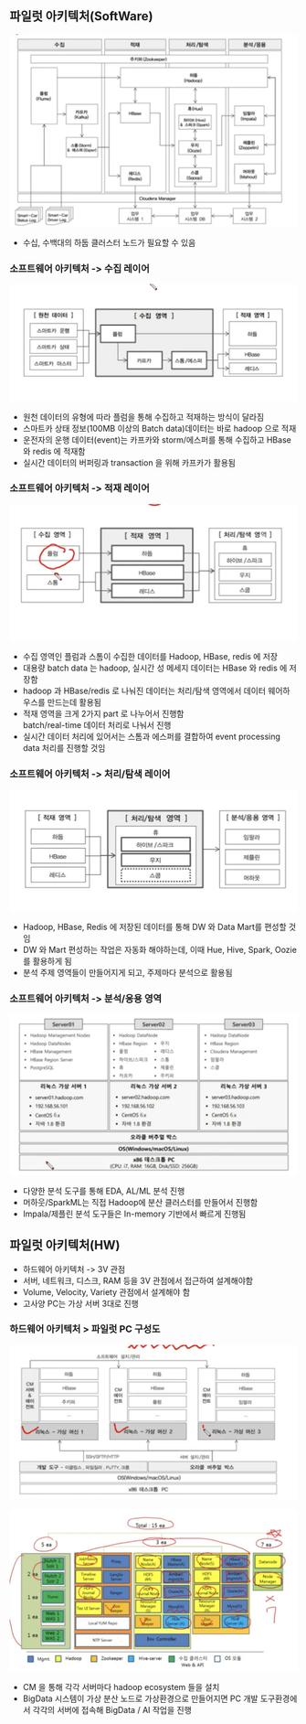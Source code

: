 ## 파일럿 아키텍처(SoftWare)
![img](https://github.com/koni114/smart-car/blob/master/img/smart_car_3.png)

- 수십, 수백대의 하둡 클러스터 노드가 필요할 수 있음

### 소프트웨어 아키텍처 -> 수집 레이어

![img](https://github.com/koni114/smart-car/blob/master/img/smart_car_4.png)

- 원천 데이터의 유형에 따라 플럼을 통해 수집하고 적재하는 방식이 달라짐
- 스마트카 상태 정보(100MB 이상의 Batch data)데이터는 바로 hadoop 으로 적재
- 운전자의 운행 데이터(event)는 카프카와 storm/에스퍼를 통해 수집하고 HBase와 redis 에 적재함
- 실시간 데이터의 버퍼링과 transaction 을 위해 카프카가 활용됨

### 소프트웨어 아키텍처 -> 적재 레이어

![img](https://github.com/koni114/smart-car/blob/master/img/smart_car_5.png)

- 수집 영역인 플럼과 스톰이 수집한 데이터를 Hadoop, HBase, redis 에 저장
- 대용량 batch data 는 hadoop, 실시간 성 메세지 데이터는 HBase 와 redis 에 저장함
- hadoop 과 HBase/redis 로 나눠진 데이터는 처리/탐색 영역에서 데이터 웨어하우스를 만드는데 활용됨
- 적재 영역을 크게 2가지 part 로 나누어서 진행함  
  batch/real-time 데이터 처리로 나눠서 진행
- 실시간 데이터 처리에 있어서는 스톰과 에스퍼를 결합하여 event processing data 처리를 진행할 것임

### 소프트웨어 아키텍처 -> 처리/탐색 레이어

![img](https://github.com/koni114/smart-car/blob/master/img/smart_car_6.png)

- Hadoop, HBase, Redis 에 저장된 데이터를 통해 DW 와 Data Mart를 편성할 것임
- DW 와 Mart 편성하는 작업은 자동화 해야하는데, 이때 Hue, Hive, Spark, Oozie 를 활용하게 됨
- 분석 주제 영역들이 만들어지게 되고, 주제마다 분석으로 활용됨

### 소프트웨어 아키텍처 -> 분석/응용 영역
![img](https://github.com/koni114/smart-car/blob/master/img/smart_car_7.png)

- 다양한 분석 도구를 통해 EDA, AL/ML 분석 진행
- 머하웃/SparkML는 직접 Hadoop에 분산 클러스터를 만들어서 진행함
- Impala/제플린 분석 도구들은 In-memory 기반에서 빠르게 진행됨

## 파일럿 아키텍처(HW)
- 하드웨어 아키텍처 -> 3V 관점
- 서버, 네트워크, 디스크, RAM 등을 3V 관점에서 접근하여 설계해야함
- Volume, Velocity, Variety 관점에서 설계해야 함
- 고사양 PC는 가상 서버 3대로 진행

### 하드웨어 아키텍처 > 파일럿 PC 구성도

![img](https://github.com/koni114/smart-car/blob/master/img/smart_car_8.png)

![img](https://github.com/koni114/smart-car/blob/master/img/smart_car_9.png)

- CM 을 통해 각각 서버마다 hadoop ecosystem 들을 설치
- BigData 시스템이 가상 분산 노드로 가상환경으로 만들어지면 PC 개발 도구환경에서 각각의 서버에 접속해 BigData / AI 작업을 진행
